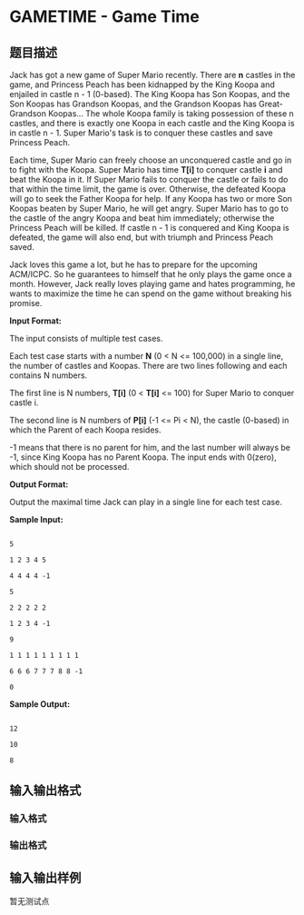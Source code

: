# GAMETIME - Game Time

## 题目描述

 Jack has got a new game of Super Mario recently. There are **n** castles in the game, and Princess Peach has been kidnapped by the King Koopa and enjailed in castle n - 1 (0-based). The King Koopa has Son Koopas, and the Son Koopas has Grandson Koopas, and the Grandson Koopas has Great-Grandson Koopas... The whole Koopa family is taking possession of these n castles, and there is exactly one Koopa in each castle and the King Koopa is in castle n - 1. Super Mario's task is to conquer these castles and save Princess Peach.

Each time, Super Mario can freely choose an unconquered castle and go in to fight with the Koopa. Super Mario has time **T\[i\]** to conquer castle **i** and beat the Koopa in it. If Super Mario fails to conquer the castle or fails to do that within the time limit, the game is over. Otherwise, the defeated Koopa will go to seek the Father Koopa for help. If any Koopa has two or more Son Koopas beaten by Super Mario, he will get angry. Super Mario has to go to the castle of the angry Koopa and beat him immediately; otherwise the Princess Peach will be killed. If castle n - 1 is conquered and King Koopa is defeated, the game will also end, but with triumph and Princess Peach saved.

Jack loves this game a lot, but he has to prepare for the upcoming ACM/ICPC. So he guarantees to himself that he only plays the game once a month. However, Jack really loves playing game and hates programming, he wants to maximize the time he can spend on the game without breaking his promise.

**Input Format:**

The input consists of multiple test cases.

Each test case starts with a number **N** (0 < N <= 100,000) in a single line, the number of castles and Koopas. There are two lines following and each contains N numbers.

The first line is N numbers, **T\[i\]** (0 < **T\[i\]** <= 100) for Super Mario to conquer castle i.

The second line is N numbers of **P\[i\]** (-1 <= Pi < N), the castle (0-based) in which the Parent of each Koopa resides.

-1 means that there is no parent for him, and the last number will always be -1, since King Koopa has no Parent Koopa. The input ends with 0(zero), which should not be processed.

**Output Format:**

Output the maximal time Jack can play in a single line for each test case.

**Sample Input:**

```

5

1 2 3 4 5

4 4 4 4 -1

5

2 2 2 2 2

1 2 3 4 -1

9

1 1 1 1 1 1 1 1 1

6 6 6 7 7 7 8 8 -1

0

```

**Sample Output:**

```

12

10

8

```

## 输入输出格式

### 输入格式

### 输出格式

## 输入输出样例

暂无测试点

